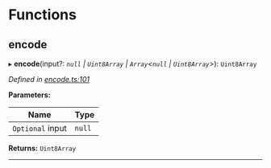 

# Functions

<a id="encode"></a>

##  encode

▸ **encode**(input?: *`null` | `Uint8Array` | `Array`<`null` | `Uint8Array`>*): `Uint8Array`

*Defined in [encode.ts:101](https://github.com/polkadot-js/common/blob/2d4097d/packages/trie-codec/src/encode.ts#L101)*

**Parameters:**

| Name | Type |
| ------ | ------ |
| `Optional` input | `null` | `Uint8Array` | `Array`<`null` | `Uint8Array`> |

**Returns:** `Uint8Array`

___

